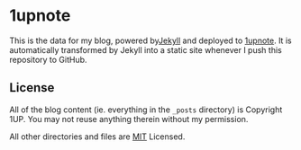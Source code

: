 # 1upnote

This is the data for my blog, powered by[Jekyll](http://github.com/mojombo/jekyll)
and deployed to [1upnote](http://1upnote.com).
It is automatically transformed by Jekyll into a static site
whenever I push this repository to GitHub.

## License

All of the blog content (ie. everything in the `_posts` directory) is Copyright 1UP.
You may not reuse anything therein without my permission.

All other directories and files are [MIT](http://1up.mit-license.org) Licensed.
